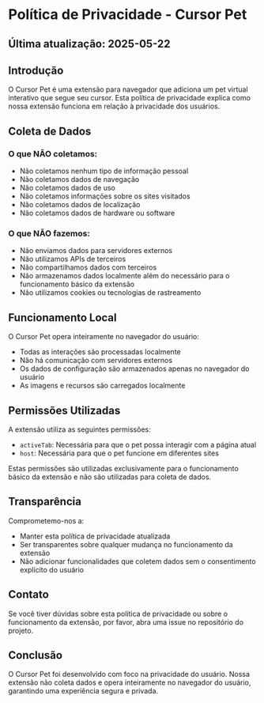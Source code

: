 # Política de Privacidade - Cursor Pet

## Última atualização: 2025-05-22

## Introdução

O Cursor Pet é uma extensão para navegador que adiciona um pet virtual interativo que segue seu cursor. Esta política de privacidade explica como nossa extensão funciona em relação à privacidade dos usuários.

## Coleta de Dados

### O que NÃO coletamos:
- Não coletamos nenhum tipo de informação pessoal
- Não coletamos dados de navegação
- Não coletamos dados de uso
- Não coletamos informações sobre os sites visitados
- Não coletamos dados de localização
- Não coletamos dados de hardware ou software

### O que NÃO fazemos:
- Não enviamos dados para servidores externos
- Não utilizamos APIs de terceiros
- Não compartilhamos dados com terceiros
- Não armazenamos dados localmente além do necessário para o funcionamento básico da extensão
- Não utilizamos cookies ou tecnologias de rastreamento

## Funcionamento Local

O Cursor Pet opera inteiramente no navegador do usuário:
- Todas as interações são processadas localmente
- Não há comunicação com servidores externos
- Os dados de configuração são armazenados apenas no navegador do usuário
- As imagens e recursos são carregados localmente

## Permissões Utilizadas

A extensão utiliza as seguintes permissões:
- `activeTab`: Necessária para que o pet possa interagir com a página atual
- `host`: Necessária para que o pet funcione em diferentes sites

Estas permissões são utilizadas exclusivamente para o funcionamento básico da extensão e não são utilizadas para coleta de dados.

## Transparência

Comprometemo-nos a:
- Manter esta política de privacidade atualizada
- Ser transparentes sobre qualquer mudança no funcionamento da extensão
- Não adicionar funcionalidades que coletem dados sem o consentimento explícito do usuário

## Contato

Se você tiver dúvidas sobre esta política de privacidade ou sobre o funcionamento da extensão, por favor, abra uma issue no repositório do projeto.

## Conclusão

O Cursor Pet foi desenvolvido com foco na privacidade do usuário. Nossa extensão não coleta dados e opera inteiramente no navegador do usuário, garantindo uma experiência segura e privada.